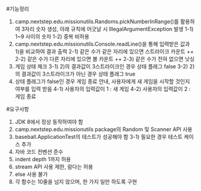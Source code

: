 #기능정리
1) camp.nextstep.edu.missionutils.Randoms.pickNumberInRange()를 활용하여 3자리 숫자 생성, 아래 규칙에 어긋날 시 IllegalArgumentException 발생
	1-1) 1~9 사이의 숫자
	1-2) 중복 비허용
2) camp.nextstep.edu.missionutils.Console.readLine()을 통해 입력받은 값과 1)을 비교하여 결과 출력
	2-1) 같은 수가 같은 자리에 있으면 스트라이크 카운트 ++
	2-2) 같은 수가 다른 자리에 있으면 볼 카운트 ++
	2-3) 같은 수가 전혀 없으면 낫싱
3) 게임 상태 체크
	3-1) 2)의 결과값이 3스트라이크인 경우 상태 플래그 false
	3-2) 2)의 결과값이 3스트라이크가 아닌 경우 상태 플래그 true
4) 상태 플래그가 false인 경우 게임 종료 안내, 사용자에게 새 게임을 시작할 것인지 여부를 입력 받음
	4-1) 사용자의 입력값이 1 : 새 게임
	4-2) 사용자의 입력값이 2 : 게임 종료
	
#요구사항
1) JDK 8에서 정상 동작하여야 함
2) camp.nextstep.edu.missionutils package의 Random 및 Scanner API 사용
3) baseball.ApplicationTest의 테스트가 성공해야 함
	3-1) 필요한 경우 테스트 케이스 추가
4) 자바 코드 컨벤션 준수
5) indent depth 1까지 허용
6) stream API 사용 제한, 람다는 허용
7) else 사용 불가
8) 각 함수는 10줄을 넘지 않으며, 한 가지 일만 하도록 구현